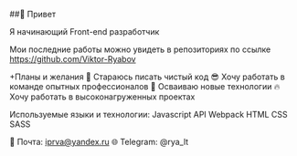 ##👋 Привет

Я начинающий Front-end разработчик

Мои последние работы можно увидеть в репозиториях по ссылке https://github.com/Viktor-Ryabov

+Планы и желания
🧼 Стараюсь писать чистый код
😎 Хочу работать в команде опытных профессионалов
🚀 Осваиваю новые технологии
🔥 Хочу работать в высоконагруженных проектах

Используемые языки и технологии:
Javascript API Webpack HTML CSS SASS

📧 Почта: iprva@yandex.ru
🌐 Telegram: @rya_lt
